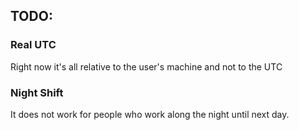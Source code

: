 

## TODO:
### Real UTC
Right now it's all relative to the user's machine and not to the UTC

### Night Shift
It does not work for people who work along the night until next day.